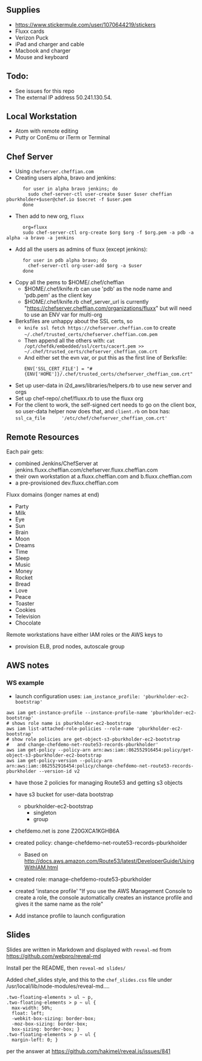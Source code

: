 ## Supplies

- https://www.stickermule.com/user/1070644219/stickers
- Fluxx cards
- Verizon Puck
- iPad and charger and cable
- Macbook and charger
- Mouse and keyboard


## Todo:

- See issues for this repo
- The external IP address 50.241.130.54. 

## Local Workstation

- Atom with remote editing
- Putty or ConEmu or iTerm or Terminal

## Chef Server

- Using `chefserver.cheffian.com`
- Creating users alpha, bravo and jenkins:
```
      for user in alpha bravo jenkins; do
        sudo chef-server-ctl user-create $user $user cheffian pburkholder+$user@chef.io $secret -f $user.pem
      done
```
- Then add to new org, `fluxx`
```
      org=fluxx
      sudo chef-server-ctl org-create $org $org -f $org.pem -a pdb -a alpha -a bravo -a jenkins
```
- Add all the users as admins of fluxx (except jenkins):
```
      for user in pdb alpha bravo; do
        chef-server-ctl org-user-add $org -a $user
      done
```
- Copy all the pems to $HOME/.chef/cheffian
  - $HOME/.chef/knife.rb can use 'pdb' as the node name and 'pdb.pem' as the client key
  - $HOME/.chef/knife.rb chef_server_url is currently "https://chefserver.cheffian.com/organizations/fluxx" but will need to use an ENV var for multi-org
- Berksfiles are unhappy about the SSL certs, so
  - `knife ssl fetch https://chefserver.cheffian.com` to create `~/.chef/trusted_certs/chefserver.cheffian.com.pem`
  - Then append all the others with: `cat /opt/chefdk/embedded/ssl/certs/cacert.pem >> ~/.chef/trusted_certs/chefserver_cheffian_com.crt`
  - And either set the evn var, or put this as the first line of Berksfile:
      ```
      ENV['SSL_CERT_FILE'] = "#{ENV['HOME']}/.chef/trusted_certs/chefserver_cheffian_com.crt"
      ```
- Set up user-data in i2d_aws/libraries/helpers.rb to use new server and orgs
- Set up chef-repo/.chef/fluxx.rb to use the fluxx org
- For the client to work, the self-signed cert needs to go on the client box, so user-data helper now does that, and `client.rb` on box has:
       ```
       ssl_ca_file      '/etc/chef/chefserver_cheffian_com.crt'
       ```


## Remote Resources

Each pair gets:
- combined Jenkins/ChefServer at jenkins.fluxx.cheffian.com/chefserver.fluxx.cheffian.com
- their own workstation at a.fluxx.cheffian.com and b.fluxx.cheffian.com
- a pre-provisioned dev.fluxx.cheffian.com

Fluxx domains (longer names at end)
- Party
- Milk
- Eye
- Sun
- Brain
- Moon
- Dreams
- Time
- Sleep
- Music
- Money
- Rocket
- Bread
- Love
- Peace
- Toaster
- Cookies
- Television
- Chocolate

Remote workstations have either IAM roles or the AWS keys to
- provision ELB, prod nodes, autoscale group

## AWS notes

### WS example

- launch configuration uses: `iam_instance_profile: 'pburkholder-ec2-bootstrap'`
```
aws iam get-instance-profile --instance-profile-name 'pburkholder-ec2-bootstrap'
# shows role name is pburkholder-ec2-bootstrap
aws iam list-attached-role-policies --role-name 'pburkholder-ec2-bootstrap'
# show role policies are get-object-s3-pburkholder-ec2-bootstrap
#   and change-chefdemo-net-route53-records-pburkholder'
aws iam get-policy --policy-arn arn:aws:iam::862552916454:policy/get-object-s3-pburkholder-ec2-bootstrap
aws iam get-policy-version --policy-arn arn:aws:iam::862552916454:policy/change-chefdemo-net-route53-records-pburkholder --version-id v2
```
- have those 2 policies for managing Route53 and getting s3 objects
- have s3 bucket for user-data bootstrap
  - pburkholder-ec2-bootstrap
    - singleton
    - group

- chefdemo.net is zone Z20GXCA1KGHB6A
- created policy:  change-chefdemo-net-route53-records-pburkholder
  - Based on http://docs.aws.amazon.com/Route53/latest/DeveloperGuide/UsingWithIAM.html
- created role:  manage-chefdemo-route53-pburkholder
- created 'instance profile' "If you use the AWS Management Console to create a role, the console automatically creates an instance profile and gives it the same name as the role"
- Add instance profile to launch configuration


## Slides

Slides are written in Markdown and displayed with `reveal-md` from https://github.com/webpro/reveal-md

Install per the README, then `reveal-md slides/`

Added chef_slides style, and this to the `chef_slides.css` file under /usr/local/lib/node-modules/reveal-md....

```
.two-floating-elements > ul ~ p,
.two-floating-elements > p ~ ul {
  max-width: 50%;
  float: left;
  -webkit-box-sizing: border-box;
  -moz-box-sizing: border-box;
  box-sizing: border-box; }
.two-floating-elements > p ~ ul {
  margin-left: 0; }
```

per the answer at https://github.com/hakimel/reveal.js/issues/841
